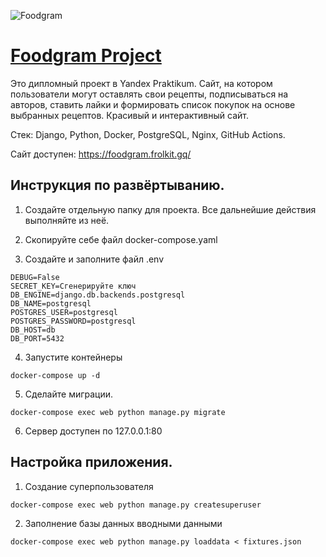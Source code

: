 ![Foodgram](https://github.com/frolkit/foodgram-project/workflows/Foodgram/badge.svg)

# [Foodgram Project](https://foodgram.frolkit.gq/)
Это дипломный проект в Yandex Praktikum. Сайт, на котором пользователи могут оставлять свои рецепты, подписываться на авторов, ставить лайки и формировать список покупок на основе выбранных рецептов. Красивый и интерактивный сайт.

Стек: Django, Python, Docker, PostgreSQL, Nginx, GitHub Actions.

Сайт доступен: https://foodgram.frolkit.gq/

## Инструкция по развёртыванию.
1. Создайте отдельную папку для проекта. Все дальнейшие действия выполняйте из неё.

2. Скопируйте себе файл docker-compose.yaml

3. Создайте и заполните файл .env
```
DEBUG=False
SECRET_KEY=Сгенерируйте ключ
DB_ENGINE=django.db.backends.postgresql
DB_NAME=postgresql
POSTGRES_USER=postgresql
POSTGRES_PASSWORD=postgresql
DB_HOST=db
DB_PORT=5432
```

4. Запустите контейнеры
```
docker-compose up -d
```

5. Сделайте миграции.
```
docker-compose exec web python manage.py migrate
```

6. Сервер доступен по 127.0.0.1:80

## Настройка приложения.

1. Создание суперпользователя
```
docker-compose exec web python manage.py createsuperuser
```

2. Заполнение базы данных вводными данными
```
docker-compose exec web python manage.py loaddata < fixtures.json
```

